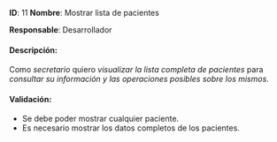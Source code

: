 **ID**: 11
**Nombre**: Mostrar lista de pacientes

**Responsable**: Desarrollador

#### Descripción:

Como *secretario* quiero *visualizar la lista completa de pacientes* para *consultar su información y las operaciones posibles sobre los mismos*.

#### Validación:

* Se debe poder mostrar cualquier paciente.
* Es necesario mostrar los datos completos de los pacientes.

